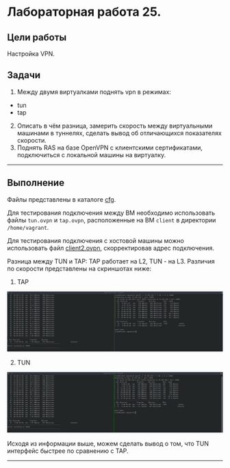 # Лабораторная работа 25.

## Цели работы

Настройка VPN.

## Задачи

1. Между двумя виртуалками поднять vpn в режимах:
- tun
- tap

2. Описать в чём разница, замерить скорость между виртуальными машинами в
туннелях, сделать вывод об отличающихся показателях скорости.
3. Поднять RAS на базе OpenVPN с клиентскими сертификатами,
подключиться с локальной машины на виртуалку.

---

## Выполнение

Файлы представлены в каталоге [cfg](./cfg). 

Для тестирования подключения между ВМ необходимо использовать файлы `tun.ovpn` и `tap.ovpn`, расположенные на ВМ `client` в директории `/home/vagrant`.

Для тестирования подключения с хостовой машины можно использовать файл [client2.ovpn](./cfg/files/client2.ovpn), скорректировав адрес подключения.

Разница между TUN и TAP: TAP работает на L2, TUN - на L3. Различия по скорости представлены на скриншотах ниже:

1. TAP

![TAP](./add_files/tap.png)

2. TUN

![TUN](./add_files/tun.png)

Исходя из информации выше, можем сделать вывод о том, что TUN интерфейс быстрее по сравнению с TAP.

---
